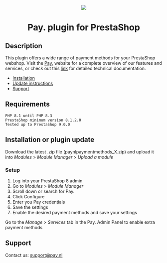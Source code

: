 <p align="center">
  <img src="https://www.pay.nl/uploads/1/brands/main_logo.png" />
</p>
<h1 align="center">Pay. plugin for PrestaShop</h1>

## Description

This plugin offers a wide range of payment methods for your PrestaShop webshop.
Visit the [Pay.](https://www.pay.nl) website for a complete overview of our features and services, or check out this [link](https://developer.pay.nl/docs/prestashop) for detailed technical documentation.

- [Installation](#installation)
- [Update instructions](#update-instructions)
- [Support](#support)
  
## Requirements

    PHP 8.1 until PHP 8.3  
    PrestaShop minimum version 8.1.2.0  
    Tested up to PrestaShop 9.0.0  

  
## Installation or plugin update
Download the latest .zip file (paynlpaymentmethods_X.zip) and upload it into *Modules* > *Module Manager* > *Upload a module*

### Setup

1. Log into your PrestaShop 8 admin
2. Go to *Modules* > *Module Manager*
3. Scroll down or search for Pay.
4. Click Configure
5. Enter you Pay credentials
6. Save the settings
7. Enable the desired payment methods and save your settings

Go to the *Manage* > *Services* tab in the Pay. Admin Panel to enable extra payment methods

## Support
Contact us: support@pay.nl
